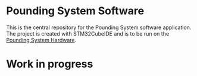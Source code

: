 # Pounding System Software

This is the central repository for the Pounding System software application. The project is created with STM32CubeIDE and is to be run on the [Pounding System Hardware](https://github.com/botoxparty/poundingsystem-hardware).

# Work in progress
